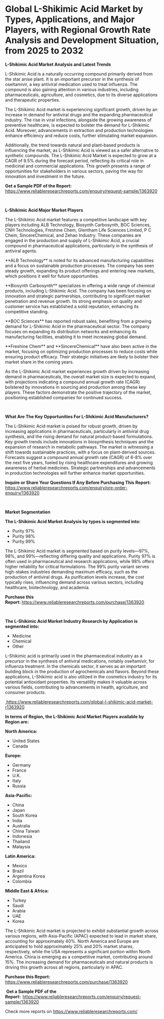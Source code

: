 <p><h1>Global L-Shikimic Acid Market by Types, Applications, and Major Players, with Regional Growth Rate Analysis and Development Situation, from 2025 to 2032</h1></p><p><strong>L-Shikimic Acid Market Analysis and Latest Trends</strong></p>
<p><p>L-Shikimic Acid is a naturally occurring compound primarily derived from the star anise plant. It is an important precursor in the synthesis of oseltamivir, a key antiviral medication used to treat influenza. The compound is also gaining attention in various industries, including pharmaceuticals, agriculture, and cosmetics, due to its diverse applications and therapeutic properties.</p><p>The L-Shikimic Acid market is experiencing significant growth, driven by an increase in demand for antiviral drugs and the expanding pharmaceutical industry. The rise in viral infections, alongside the growing awareness of preventive healthcare, is expected to bolster the demand for L-Shikimic Acid. Moreover, advancements in extraction and production technologies enhance efficiency and reduce costs, further stimulating market expansion.</p><p>Additionally, the trend towards natural and plant-based products is influencing the market, as L-Shikimic Acid is viewed as a safer alternative to synthetic compounds. The L-Shikimic Acid Market is expected to grow at a CAGR of 9.5% during the forecast period, reflecting its critical role in medicinal and commercial applications. This growth presents a range of opportunities for stakeholders in various sectors, paving the way for innovation and investment in the future.</p></p>
<p><strong>Get a Sample PDF of the Report:&nbsp;</strong> <a href="https://www.reliableresearchreports.com/enquiry/request-sample/1363920?utm_campaign=3349&utm_medium=2&utm_source=Github&utm_content=ia&utm_term=03042025&utm_id=l-shikimic-acid">https://www.reliableresearchreports.com/enquiry/request-sample/1363920</a></p>
<p>&nbsp;</p>
<p><strong>L-Shikimic Acid Major Market Players</strong></p>
<p><p>The L-Shikimic Acid market features a competitive landscape with key players including ALB Technology, Biosynth Carbosynth, BOC Sciences, CNH Technologies, Freshine Chem, Glentham Life Sciences Limited, P C Chem, SincereChemical, and Zehao Industry. These companies are engaged in the production and supply of L-Shikimic Acid, a crucial compound in pharmaceutical applications, particularly in the synthesis of antiviral agents.</p><p>**ALB Technology** is noted for its advanced manufacturing capabilities and a focus on sustainable production processes. The company has seen steady growth, expanding its product offerings and entering new markets, which positions it well for future opportunities.</p><p>**Biosynth Carbosynth** specializes in offering a wide range of chemical products, including L-Shikimic Acid. The company has been focusing on innovation and strategic partnerships, contributing to significant market penetration and revenue growth. Its strong emphasis on quality and customer service has established a solid reputation, enhancing its competitive standing.</p><p>**BOC Sciences** has reported robust sales, benefiting from a growing demand for L-Shikimic Acid in the pharmaceutical sector. The company focuses on expanding its distribution networks and enhancing its manufacturing facilities, enabling it to meet increasing global demand.</p><p>**Freshine Chem** and **SincereChemical** have also been active in the market, focusing on optimizing production processes to reduce costs while ensuring product efficacy. Their strategic initiatives are likely to bolster their market share in the coming years.</p><p>As the L-Shikimic Acid market experiences growth driven by increasing demand in pharmaceuticals, the overall market size is expected to expand, with projections indicating a compound annual growth rate (CAGR) bolstered by innovations in sourcing and production among these key players. These factors demonstrate the positive trajectory of the market, positioning established companies for continued success.</p></p>
<p>&nbsp;</p>
<p><strong>What Are The Key Opportunities For L-Shikimic Acid Manufacturers?</strong></p>
<p><p>The L-Shikimic Acid market is poised for robust growth, driven by increasing applications in pharmaceuticals, particularly in antiviral drug synthesis, and the rising demand for natural product-based formulations. Key growth trends include innovations in biosynthesis techniques and the expansion of research in metabolic pathways. The market is witnessing a shift towards sustainable practices, with a focus on plant-derived sources. Forecasts suggest a compound annual growth rate (CAGR) of 6-8% over the next five years, fueled by rising healthcare expenditures and growing awareness of herbal medicines. Strategic partnerships and advancements in production technologies will further enhance market opportunities.</p></p>
<p><strong>Inquire or Share Your Questions If Any Before Purchasing This Report:</strong> <a href="https://www.reliableresearchreports.com/enquiry/pre-order-enquiry/1363920?utm_campaign=3349&utm_medium=2&utm_source=Github&utm_content=ia&utm_term=03042025&utm_id=l-shikimic-acid">https://www.reliableresearchreports.com/enquiry/pre-order-enquiry/1363920</a></p>
<p>&nbsp;</p>
<p><strong>Market Segmentation</strong></p>
<p><strong>The L-Shikimic Acid Market Analysis by types is segmented into:</strong></p>
<p><ul><li>Purity 97%</li><li>Purity 98%</li><li>Purity 99%</li></ul></p>
<p><p>The L-Shikimic Acid market is segmented based on purity levels—97%, 98%, and 99%—reflecting differing quality and applications. Purity 97% is often used in pharmaceutical and research applications, while 98% offers higher reliability for critical formulations. The 99% purity variant serves high-stakes industries demanding maximum efficacy, such as the production of antiviral drugs. As purification levels increase, the cost typically rises, influencing demand across various sectors, including healthcare, biotechnology, and academia.</p></p>
<p><strong>Purchase this Report:&nbsp;</strong><a href="https://www.reliableresearchreports.com/purchase/1363920?utm_campaign=3349&utm_medium=2&utm_source=Github&utm_content=ia&utm_term=03042025&utm_id=l-shikimic-acid">https://www.reliableresearchreports.com/purchase/1363920</a></p>
<p>&nbsp;</p>
<p><strong>The L-Shikimic Acid Market Industry Research by Application is segmented into:</strong></p>
<p><ul><li>Medicine</li><li>Chemical</li><li>Other</li></ul></p>
<p><p>L-Shikimic acid is primarily used in the pharmaceutical industry as a precursor in the synthesis of antiviral medications, notably oseltamivir, for influenza treatment. In the chemicals sector, it serves as an important building block in the production of agrochemicals and flavors. Beyond these applications, L-Shikimic acid is also utilized in the cosmetics industry for its potential antioxidant properties. Its versatility makes it valuable across various fields, contributing to advancements in health, agriculture, and consumer products.</p></p>
<p><a href="https://www.reliableresearchreports.com/global-l-shikimic-acid-market-r1363920?utm_campaign=3349&utm_medium=2&utm_source=Github&utm_content=ia&utm_term=03042025&utm_id=l-shikimic-acid">&nbsp;https://www.reliableresearchreports.com/global-l-shikimic-acid-market-r1363920</a></p>
<p><strong>In terms of Region, the L-Shikimic Acid Market Players available by Region are:</strong></p>
<p>
    <p> <strong> North America: </strong>
        <ul>
            <li>United States</li>
            <li>Canada</li>
        </ul>
        </p> 
    <p> <strong> Europe: </strong>
        <ul>
            <li>Germany</li>
            <li>France</li>
            <li>U.K.</li>
            <li>Italy</li>
            <li>Russia</li>
        </ul>
        </p> 
    <p> <strong> Asia-Pacific: </strong>
        <ul>
            <li>China</li>
            <li>Japan</li>
            <li>South Korea</li>
            <li>India</li>
            <li>Australia</li>
            <li>China Taiwan</li>
            <li>Indonesia</li>
            <li>Thailand</li>
            <li>Malaysia</li>
        </ul>
        </p> 
    <p> <strong> Latin America: </strong>
        <ul>
            <li>Mexico</li>
            <li>Brazil</li>
            <li>Argentina Korea</li>
            <li>Colombia</li>
        </ul>
        </p> 
    <p> <strong> Middle East & Africa: </strong>
        <ul>
            <li>Turkey</li>
            <li>Saudi</li>
            <li>Arabia</li>
            <li>UAE</li>
            <li>Korea</li>
        </ul>
    </p>
    </p>
<p><p>The L-Shikimic Acid market is projected to exhibit substantial growth across various regions, with Asia-Pacific (APAC) expected to lead in market share, accounting for approximately 40%. North America and Europe are anticipated to hold approximately 25% and 20% market shares, respectively, while the USA represents a significant portion within North America. China is emerging as a competitive market, contributing around 15%. The increasing demand for pharmaceuticals and natural products is driving this growth across all regions, particularly in APAC.</p></p>
<p><strong>Purchase this Report: </strong><a href="https://www.reliableresearchreports.com/purchase/1363920?utm_campaign=3349&utm_medium=2&utm_source=Github&utm_content=ia&utm_term=03042025&utm_id=l-shikimic-acid">https://www.reliableresearchreports.com/purchase/1363920</a></p>
<p>&nbsp;<strong>Get a Sample PDF of the Report:&nbsp;&nbsp;</strong><a href="https://www.reliableresearchreports.com/enquiry/request-sample/1363920?utm_campaign=3349&utm_medium=2&utm_source=Github&utm_content=ia&utm_term=03042025&utm_id=l-shikimic-acid">https://www.reliableresearchreports.com/enquiry/request-sample/1363920</a></p>
<p><strong></strong></p>
<p>Check more reports on <a href="https://www.reliableresearchreports.com/?utm_campaign=3349&utm_medium=2&utm_source=Github&utm_content=ia&utm_term=03042025&utm_id=l-shikimic-acid">https://www.reliableresearchreports.com/</a></p>